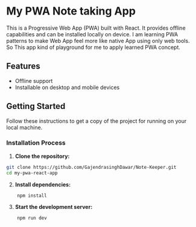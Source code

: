 # My PWA Note taking App

This is a Progressive Web App (PWA) built with React. It provides offline capabilities and can be installed locally on device. I am learning PWA patterns to make Web App feel more like native App using only web tools. So This app kind of playground for me to apply learned PWA concept.

## Features

- Offline support
- Installable on desktop and mobile devices

## Getting Started

Follow these instructions to get a copy of the project for running on your local machine.

### Installation Process

1. **Clone the repository:**

```bash
git clone https://github.com/GajendrasinghDawar/Note-Keeper.git
cd my-pwa-react-app
```

2. **Install dependencies:**

```bash
    npm install
```

3. **Start the development server:**
```bash
    npm run dev 
```